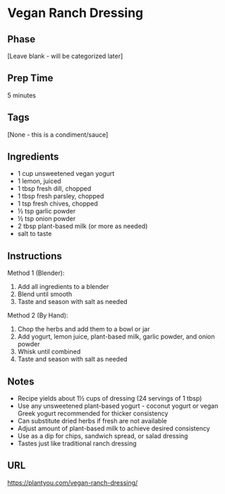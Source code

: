 # Vegan Ranch Dressing

## Phase
[Leave blank - will be categorized later]

## Prep Time
5 minutes

## Tags
[None - this is a condiment/sauce]

## Ingredients
- 1 cup unsweetened vegan yogurt
- 1 lemon, juiced
- 1 tbsp fresh dill, chopped
- 1 tbsp fresh parsley, chopped
- 1 tsp fresh chives, chopped
- ½ tsp garlic powder
- ½ tsp onion powder
- 2 tbsp plant-based milk (or more as needed)
- salt to taste

## Instructions
Method 1 (Blender):
1. Add all ingredients to a blender
2. Blend until smooth
3. Taste and season with salt as needed

Method 2 (By Hand):
1. Chop the herbs and add them to a bowl or jar
2. Add yogurt, lemon juice, plant-based milk, garlic powder, and onion powder
3. Whisk until combined
4. Taste and season with salt as needed

## Notes
- Recipe yields about 1½ cups of dressing (24 servings of 1 tbsp)
- Use any unsweetened plant-based yogurt - coconut yogurt or vegan Greek yogurt recommended for thicker consistency
- Can substitute dried herbs if fresh are not available
- Adjust amount of plant-based milk to achieve desired consistency
- Use as a dip for chips, sandwich spread, or salad dressing
- Tastes just like traditional ranch dressing

## URL
https://plantyou.com/vegan-ranch-dressing/
